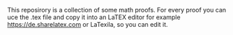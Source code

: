 This reposirory is a collection of some math proofs. For every proof you can uce the .tex file and copy it into an LaTEX editor for example https://de.sharelatex.com or LaTexila, so you can edit it.
